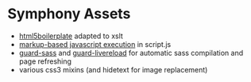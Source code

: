 # Symphony Assets

 - [html5boilerplate](http://html5boilerplate.com) adapted to xslt 
 - [markup-based javascript execution](http://paulirish.com/2009/markup-based-unobtrusive-comprehensive-dom-ready-execution/) in script.js
 - [guard-sass](https://github.com/hawx/guard-sass) and [guard-livereload](https://github.com/guard/guard-livereload) for automatic sass compilation and page refreshing 
 - various css3 mixins (and hidetext for image replacement)
